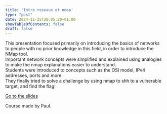 ```yaml
---
title: 'Intro reseaux et nmap'
type: "post"
date: 2024-11-25T20:05:20+01:00
showTableOfContents: false
draft: false
---
```

This presentation focused primarily on introducing the basics of networks to people with no prior knowledge in this field, in order to introduce the NMap tool.  
Important network concepts were simplified and explained using analogies to make the nmap explanations easier to understand.   
Students were introduced to concepts such as the OSI model, IPv4 addresses, ports and more.  
They finally tried to solve a challenge by using nmap to shh to a vulnerable target, and find the flag!  

[Go to the slides](https://drive.google.com/file/d/10-h4wxwoA2nndBW-EAzM_OaoLvTttLOc/view?usp=drive_link)

Course made by Paul.